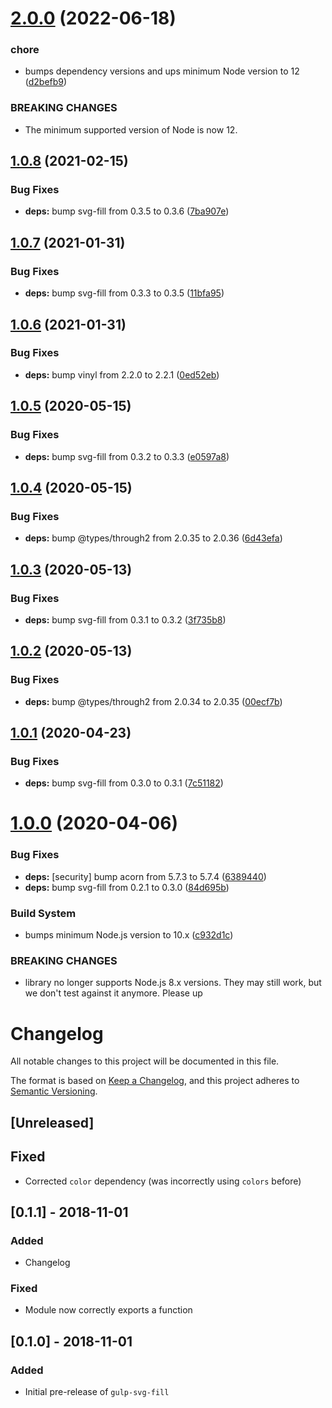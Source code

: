 # [2.0.0](https://github.com/c1rrus/gulp-svg-fill/compare/v1.0.8...v2.0.0) (2022-06-18)


### chore

* bumps dependency versions and ups minimum Node version to 12 ([d2befb9](https://github.com/c1rrus/gulp-svg-fill/commit/d2befb99b094c74aae0d6c6ab18d882eea07711f))


### BREAKING CHANGES

* The minimum supported version of Node is now 12.

## [1.0.8](https://github.com/c1rrus/gulp-svg-fill/compare/v1.0.7...v1.0.8) (2021-02-15)


### Bug Fixes

* **deps:** bump svg-fill from 0.3.5 to 0.3.6 ([7ba907e](https://github.com/c1rrus/gulp-svg-fill/commit/7ba907ee0f95c989be99f27def9c1685e05ee4e7))

## [1.0.7](https://github.com/c1rrus/gulp-svg-fill/compare/v1.0.6...v1.0.7) (2021-01-31)


### Bug Fixes

* **deps:** bump svg-fill from 0.3.3 to 0.3.5 ([11bfa95](https://github.com/c1rrus/gulp-svg-fill/commit/11bfa95c8beb41cc5c277c3bc35a06fdb4a4e45e))

## [1.0.6](https://github.com/c1rrus/gulp-svg-fill/compare/v1.0.5...v1.0.6) (2021-01-31)


### Bug Fixes

* **deps:** bump vinyl from 2.2.0 to 2.2.1 ([0ed52eb](https://github.com/c1rrus/gulp-svg-fill/commit/0ed52ebb9615273d65f9ae83b9f7a1a95e1a7465))

## [1.0.5](https://github.com/c1rrus/gulp-svg-fill/compare/v1.0.4...v1.0.5) (2020-05-15)


### Bug Fixes

* **deps:** bump svg-fill from 0.3.2 to 0.3.3 ([e0597a8](https://github.com/c1rrus/gulp-svg-fill/commit/e0597a8c6d9b38e436592785285310d3d52e987d))

## [1.0.4](https://github.com/c1rrus/gulp-svg-fill/compare/v1.0.3...v1.0.4) (2020-05-15)


### Bug Fixes

* **deps:** bump @types/through2 from 2.0.35 to 2.0.36 ([6d43efa](https://github.com/c1rrus/gulp-svg-fill/commit/6d43efac751f26e2d9fb0392fe81c03982979217))

## [1.0.3](https://github.com/c1rrus/gulp-svg-fill/compare/v1.0.2...v1.0.3) (2020-05-13)


### Bug Fixes

* **deps:** bump svg-fill from 0.3.1 to 0.3.2 ([3f735b8](https://github.com/c1rrus/gulp-svg-fill/commit/3f735b89aa58d885495fd15af59e9e2b0310ae4b))

## [1.0.2](https://github.com/c1rrus/gulp-svg-fill/compare/v1.0.1...v1.0.2) (2020-05-13)


### Bug Fixes

* **deps:** bump @types/through2 from 2.0.34 to 2.0.35 ([00ecf7b](https://github.com/c1rrus/gulp-svg-fill/commit/00ecf7be66996a36c2104bdfaa7194b3315716b3))

## [1.0.1](https://github.com/c1rrus/gulp-svg-fill/compare/v1.0.0...v1.0.1) (2020-04-23)


### Bug Fixes

* **deps:** bump svg-fill from 0.3.0 to 0.3.1 ([7c51182](https://github.com/c1rrus/gulp-svg-fill/commit/7c5118238080f378bb1b4e83f1dab662db1163e2))

# [1.0.0](https://github.com/c1rrus/gulp-svg-fill/compare/v0.2.0...v1.0.0) (2020-04-06)


### Bug Fixes

* **deps:** [security] bump acorn from 5.7.3 to 5.7.4 ([6389440](https://github.com/c1rrus/gulp-svg-fill/commit/638944028870f6707f1f7ff6b74494b0901ac6f9))
* **deps:** bump svg-fill from 0.2.1 to 0.3.0 ([84d695b](https://github.com/c1rrus/gulp-svg-fill/commit/84d695b6e5c76f676c614d084c699a4d658ff388))


### Build System

* bumps minimum Node.js version to 10.x ([c932d1c](https://github.com/c1rrus/gulp-svg-fill/commit/c932d1cc62a3aa9a09695cd51a9753375b70e14c))


### BREAKING CHANGES

* library no longer supports Node.js 8.x versions. They may still work, but we don't
test against it anymore. Please up

# Changelog
All notable changes to this project will be documented in this file.

The format is based on [Keep a Changelog](https://keepachangelog.com/en/1.0.0/),
and this project adheres to [Semantic Versioning](https://semver.org/spec/v2.0.0.html).

## [Unreleased]
## Fixed
- Corrected `color` dependency (was incorrectly using `colors` before)

## [0.1.1] - 2018-11-01
### Added
- Changelog

### Fixed
- Module now correctly exports a function

## [0.1.0] - 2018-11-01
### Added
- Initial pre-release of `gulp-svg-fill`
